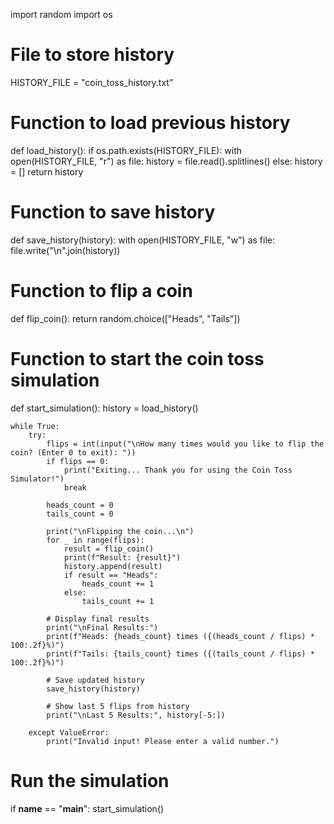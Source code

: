 import random
import os

# File to store history
HISTORY_FILE = "coin_toss_history.txt"

# Function to load previous history
def load_history():
    if os.path.exists(HISTORY_FILE):
        with open(HISTORY_FILE, "r") as file:
            history = file.read().splitlines()
    else:
        history = []
    return history

# Function to save history
def save_history(history):
    with open(HISTORY_FILE, "w") as file:
        file.write("\n".join(history))

# Function to flip a coin
def flip_coin():
    return random.choice(["Heads", "Tails"])

# Function to start the coin toss simulation
def start_simulation():
    history = load_history()
    
    while True:
        try:
            flips = int(input("\nHow many times would you like to flip the coin? (Enter 0 to exit): "))
            if flips == 0:
                print("Exiting... Thank you for using the Coin Toss Simulator!")
                break
            
            heads_count = 0
            tails_count = 0
            
            print("\nFlipping the coin...\n")
            for _ in range(flips):
                result = flip_coin()
                print(f"Result: {result}")
                history.append(result)
                if result == "Heads":
                    heads_count += 1
                else:
                    tails_count += 1
            
            # Display final results
            print("\nFinal Results:")
            print(f"Heads: {heads_count} times ({(heads_count / flips) * 100:.2f}%)")
            print(f"Tails: {tails_count} times ({(tails_count / flips) * 100:.2f}%)")
            
            # Save updated history
            save_history(history)
            
            # Show last 5 flips from history
            print("\nLast 5 Results:", history[-5:])
            
        except ValueError:
            print("Invalid input! Please enter a valid number.")

# Run the simulation
if __name__ == "__main__":
    start_simulation()
